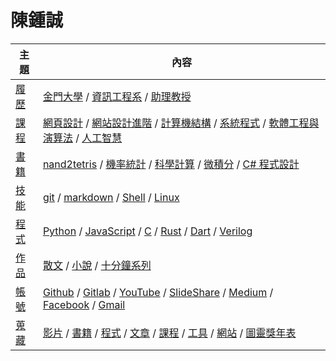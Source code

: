 # 陳鍾誠

主題  | 內容
------|----------------
[履歷](https://www.cakeresume.com/f5611f) | [金門大學](http://www.nqu.edu.tw/) / [資訊工程系](http://www.nqu.edu.tw/educsie/index.php) / [助理教授](http://www.nqu.edu.tw/educsie/index.php?act=blog&code=list&ids=4) 
[課程](./課程/) | [網頁設計](./課程/網頁設計/README) / [網站設計進階](./課程/網站設計/README) / [計算機結構](./課程/計算機結構/README) / [系統程式](./課程/系統程式/README) / [軟體工程與演算法](./課程/軟體工程與演算法/README) / [人工智慧](./課程/人工智慧/README)
[書籍](./書籍/) | [nand2tetris](./書籍/nand2tetris/) / [機率統計](./書籍/機率統計/) / [科學計算](./書籍/科學計算/) / [微積分](./書籍/微積分/) / [C# 程式設計](./書籍/C＃程式設計/)
[技能](./技能/) | [git](./技能/git) / [markdown](./技能/markdown) / [Shell](./技能/shell) / [Linux](./技能/linux)
[程式](./程式) | [Python](./程式/Python) / [JavaScript](./程式/JavaScript) / [C](./程式/C) / [Rust](./程式/Rust) / [Dart](./程式/Dart) / [Verilog](./書籍/Verilog)
[作品](./作品) | [散文](./作品/散文/) / [小說](./作品/小說/) / [十分鐘系列](./作品/十分鐘系列/)
[帳號](./帳號) | [Github](https://github.com/ccckmit) / [Gitlab](https://gitlab.com/ccckmit/) / [YouTube](https://www.youtube.com/user/ccckmit) / [SlideShare](http://www.slideshare.net/ccckmit/)  / [Medium](https://medium.com/@ccckmit) / [Facebook](https://www.facebook.com/ccckmit) / [Gmail](mailto://ccckmit@gmail.com)
[蒐藏](./蒐藏) | [影片](./蒐藏/影片) / [書籍](./蒐藏/書籍) / [程式](./蒐藏/程式) / [文章](./蒐藏/文章) / [課程](./蒐藏/課程) / [工具](./蒐藏/工具) / [網站](./蒐藏/網站) / [圖靈獎年表](./蒐藏/圖靈獎)


